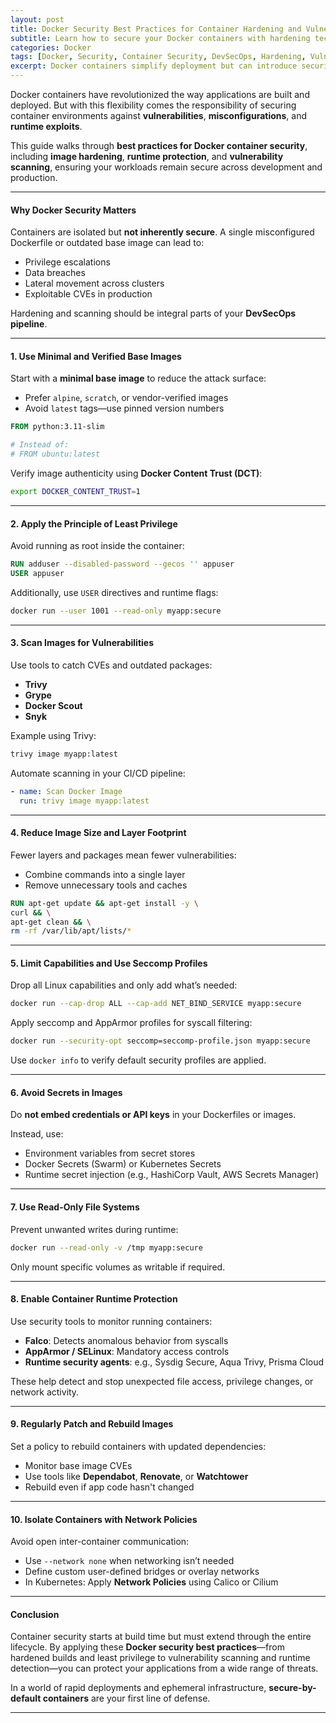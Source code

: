 ```yaml
---
layout: post
title: Docker Security Best Practices for Container Hardening and Vulnerability Scanning
subtitle: Learn how to secure your Docker containers with hardening techniques, image scanning, and runtime protection strategies
categories: Docker
tags: [Docker, Security, Container Security, DevSecOps, Hardening, Vulnerability Scanning, Image Security, Best Practices, Cloud Security, DevOps Tools]
excerpt: Docker containers simplify deployment but can introduce security risks if not properly hardened. This post covers essential best practices for securing Docker containers, scanning for vulnerabilities, and minimizing attack surfaces.
---
```

Docker containers have revolutionized the way applications are built and deployed. But with this flexibility comes the responsibility of securing container environments against **vulnerabilities**, **misconfigurations**, and **runtime exploits**.

This guide walks through **best practices for Docker container security**, including **image hardening**, **runtime protection**, and **vulnerability scanning**, ensuring your workloads remain secure across development and production.

---

#### Why Docker Security Matters

Containers are isolated but **not inherently secure**. A single misconfigured Dockerfile or outdated base image can lead to:

- Privilege escalations
- Data breaches
- Lateral movement across clusters
- Exploitable CVEs in production

Hardening and scanning should be integral parts of your **DevSecOps pipeline**.

---

#### 1. Use Minimal and Verified Base Images

Start with a **minimal base image** to reduce the attack surface:

- Prefer `alpine`, `scratch`, or vendor-verified images
- Avoid `latest` tags—use pinned version numbers

```dockerfile
FROM python:3.11-slim

# Instead of:
# FROM ubuntu:latest
```

Verify image authenticity using **Docker Content Trust (DCT)**:

```bash
export DOCKER_CONTENT_TRUST=1
```

---

#### 2. Apply the Principle of Least Privilege

Avoid running as root inside the container:

```dockerfile
RUN adduser --disabled-password --gecos '' appuser
USER appuser
```

Additionally, use `USER` directives and runtime flags:

```bash
docker run --user 1001 --read-only myapp:secure
```

---

#### 3. Scan Images for Vulnerabilities

Use tools to catch CVEs and outdated packages:

- **Trivy**
- **Grype**
- **Docker Scout**
- **Snyk**

Example using Trivy:

```bash
trivy image myapp:latest
```

Automate scanning in your CI/CD pipeline:

```yaml
- name: Scan Docker Image
  run: trivy image myapp:latest
  ```

---

#### 4. Reduce Image Size and Layer Footprint

Fewer layers and packages mean fewer vulnerabilities:

- Combine commands into a single layer
- Remove unnecessary tools and caches

```dockerfile
RUN apt-get update && apt-get install -y \
curl && \
apt-get clean && \
rm -rf /var/lib/apt/lists/*
```

---

#### 5. Limit Capabilities and Use Seccomp Profiles

Drop all Linux capabilities and only add what’s needed:

```bash
docker run --cap-drop ALL --cap-add NET_BIND_SERVICE myapp:secure
```

Apply seccomp and AppArmor profiles for syscall filtering:

```bash
docker run --security-opt seccomp=seccomp-profile.json myapp:secure
```

Use `docker info` to verify default security profiles are applied.

---

#### 6. Avoid Secrets in Images

Do **not embed credentials or API keys** in your Dockerfiles or images.

Instead, use:

- Environment variables from secret stores
- Docker Secrets (Swarm) or Kubernetes Secrets
- Runtime secret injection (e.g., HashiCorp Vault, AWS Secrets Manager)

---

#### 7. Use Read-Only File Systems

Prevent unwanted writes during runtime:

```bash
docker run --read-only -v /tmp myapp:secure
```

Only mount specific volumes as writable if required.

---

#### 8. Enable Container Runtime Protection

Use security tools to monitor running containers:

- **Falco**: Detects anomalous behavior from syscalls
- **AppArmor / SELinux**: Mandatory access controls
- **Runtime security agents**: e.g., Sysdig Secure, Aqua Trivy, Prisma Cloud

These help detect and stop unexpected file access, privilege changes, or network activity.

---

#### 9. Regularly Patch and Rebuild Images

Set a policy to rebuild containers with updated dependencies:

- Monitor base image CVEs
- Use tools like **Dependabot**, **Renovate**, or **Watchtower**
- Rebuild even if app code hasn't changed

---

#### 10. Isolate Containers with Network Policies

Avoid open inter-container communication:

- Use `--network none` when networking isn’t needed
- Define custom user-defined bridges or overlay networks
- In Kubernetes: Apply **Network Policies** using Calico or Cilium

---

#### Conclusion

Container security starts at build time but must extend through the entire lifecycle. By applying these **Docker security best practices**—from hardened builds and least privilege to vulnerability scanning and runtime detection—you can protect your applications from a wide range of threats.

In a world of rapid deployments and ephemeral infrastructure, **secure-by-default containers** are your first line of defense.

---
